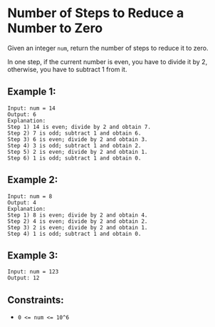 # Number of Steps to Reduce a Number to Zero

Given an integer `num`, return the number of steps to reduce it to zero.

In one step, if the current number is even, you have to divide it by 2, otherwise, you have to subtract 1 from it.

## Example 1:

```
Input: num = 14
Output: 6
Explanation:
Step 1) 14 is even; divide by 2 and obtain 7.
Step 2) 7 is odd; subtract 1 and obtain 6.
Step 3) 6 is even; divide by 2 and obtain 3.
Step 4) 3 is odd; subtract 1 and obtain 2.
Step 5) 2 is even; divide by 2 and obtain 1.
Step 6) 1 is odd; subtract 1 and obtain 0.
```

## Example 2:

```
Input: num = 8
Output: 4
Explanation:
Step 1) 8 is even; divide by 2 and obtain 4.
Step 2) 4 is even; divide by 2 and obtain 2.
Step 3) 2 is even; divide by 2 and obtain 1.
Step 4) 1 is odd; subtract 1 and obtain 0.
```

## Example 3:

```
Input: num = 123
Output: 12
```

## Constraints:

* `0 <= num <= 10^6`
